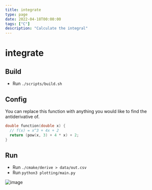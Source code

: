 ```yaml
---
title: integrate
type: page
date: 2022-04-18T00:00:00
tags: ["C"]
description: "Calculate the integral"
---
```


# integrate

## Build

- Run `./scripts/build.sh`

## Config

You can replace this function with anything you would like to find the antiderivative of.

```c
double function(double x) {
  // f(x) = x^3 + 4x + 2
  return (pow(x, 3) + 4 * x) + 2;
}
```

## Run

- Run `./cmake/derive > data/out.csv`
- Run `python3 plotting/main.py`

![image](data/Figure_1.png)
